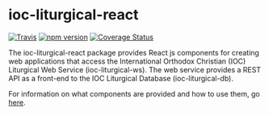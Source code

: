 # ioc-liturgical-react

[![Travis][build-badge]][build]
[![npm version](https://badge.fury.io/js/ioc-liturgical-react.svg)](https://badge.fury.io/js/ioc-liturgical-react)
[![Coverage Status](https://coveralls.io/repos/github/OCMC-Translation-Projects/ioc-liturgical-react/badge.svg?branch=master)](https://coveralls.io/github/OCMC-Translation-Projects/ioc-liturgical-react?branch=master)

The ioc-liturgical-react package provides React js components for creating web applications that access the International Orthodox Christian (IOC) Liturgical Web Service (ioc-liturgical-ws). The web service provides a REST API as a front-end to the IOC Liturgical Database (ioc-liturgical-db).  

For information on what components are provided and how to use them, go [here](https://ocmc-translation-projects.github.io/ioc-liturgical-react.github.io/).

[build-badge]: https://travis-ci.org/OCMC-Translation-Projects/ioc-liturgical-react.svg
[build]: https://travis-ci.org/OCMC-Translation-Projects/ioc-liturgical-react

[npm-badge]: https://img.shields.io/npm/v/npm-package.png?style=flat-square
[npm]: https://www.npmjs.org/package/ioc-liturgical-react

